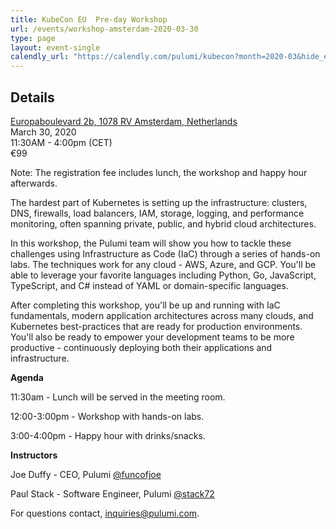 ```yaml
---
title: KubeCon EU  Pre-day Workshop
url: /events/workshop-amsterdam-2020-03-30
type: page
layout: event-single
calendly_url: "https://calendly.com/pulumi/kubecon?month=2020-03&hide_event_type_details=1&primary_color=512668"
---
```

## Details

<div>
	<i class="fas fa-globe-americas inline-block text-xl"></i>
	<span class="my-0 text-xl">
	    <a href="https://maps.google.com/?q=Europaboulevard 2b, 1078 RV Amsterdam, Netherlands" class="text-blue-500">Europaboulevard 2b, 1078 RV Amsterdam, Netherlands</a>
	</span>
</div>

<div>
	<i class="fas fa-calendar inline-block text-xl"></i>
	<span class="my-0 text-xl">March 30, 2020</span>
</div>

<div>
	<i class="fas fa-clock inline-block text-xl"></i>
	<span class="my-0 text-xl">11:30AM - 4:00pm (CET)</span>
</div>

<div>
	<i class="fas fa-ticket-alt inline-block text-xl"></i>
	<span class="my-0 text-xl">€99</span>
</div>

Note: The registration fee includes lunch, the workshop and happy hour afterwards.

The hardest part of Kubernetes is setting up the infrastructure: clusters, DNS, firewalls, load balancers, IAM, storage, logging, and performance monitoring, often spanning private, public, and hybrid cloud architectures.

In this workshop, the Pulumi team will show you how to tackle these challenges using Infrastructure as Code (IaC) through a series of hands-on labs. The techniques work for any cloud - AWS, Azure, and GCP. You'll be able to leverage your favorite languages including Python, Go, JavaScript, TypeScript, and C# instead of YAML or domain-specific languages.

After completing this workshop, you'll be up and running with IaC fundamentals, modern application architectures across many clouds, and Kubernetes best-practices that are ready for production environments. You'll also be ready to empower your development teams to be more productive - continuously deploying both their applications and infrastructure.

**Agenda**

11:30am - Lunch will be served in the meeting room.

12:00-3:00pm - Workshop with hands-on labs.

3:00-4:00pm - Happy hour with drinks/snacks.

**Instructors**

Joe Duffy - CEO, Pulumi <a href="https://twitter.com/@funcofjoe" target="_blank">@funcofjoe</a>

Paul Stack - Software Engineer, Pulumi <a href="https://twitter.com/@stack72" target="_blank">@stack72</a>


For questions contact, <a href="mailto:inquiries@pulumi.com">inquiries@pulumi.com</a>.
